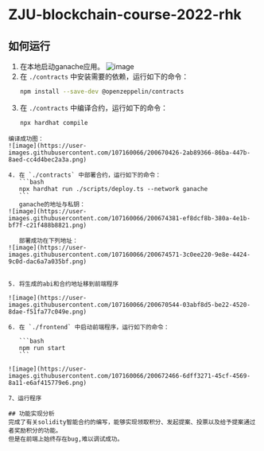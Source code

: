 # ZJU-blockchain-course-2022-rhk

## 如何运行

1. 在本地启动ganache应用。
![image](https://user-images.githubusercontent.com/107160066/200669093-289e9b4c-623f-498d-b3cf-f6d4b2e5cd07.png)
2. 在 `./contracts` 中安装需要的依赖，运行如下的命令：
    ```bash
    npm install --save-dev @openzeppelin/contracts
    ```
3. 在 `./contracts` 中编译合约，运行如下的命令：
    ```bash
    npx hardhat compile
 ```
 编译成功图：
 ![image](https://user-images.githubusercontent.com/107160066/200670426-2ab89366-86ba-447b-8aed-cc4d4bec2a3a.png)

4. 在 `./contracts` 中部署合约，运行如下的命令：
    ```bash
    npx hardhat run ./scripts/deploy.ts --network ganache
    ```
    ganache的地址与私钥：
![image](https://user-images.githubusercontent.com/107160066/200674381-ef8dcf8b-380a-4e1b-bf7f-c21f488b8821.png)

    部署成功在下列地址：
![image](https://user-images.githubusercontent.com/107160066/200674571-3c0ee220-9e8e-4424-9c0d-dac6a7a035bf.png)

    
5. 将生成的abi和合约地址移到前端程序

![image](https://user-images.githubusercontent.com/107160066/200670544-03abf8d5-be22-4520-8dae-f51fa77c049e.png)

6. 在 `./frontend` 中启动前端程序，运行如下的命令：

    ```bash
    npm run start
    ```
    
![image](https://user-images.githubusercontent.com/107160066/200672466-6dff3271-45cf-4569-8a11-e6af415779e6.png)

7、运行程序

## 功能实现分析
完成了有关solidity智能合约的编写，能够实现领取积分、发起提案、投票以及给予提案通过者奖励积分的功能。
但是在前端上始终存在bug,难以调试成功。


